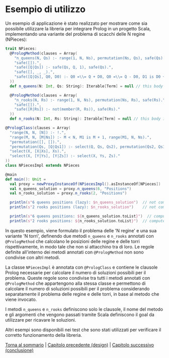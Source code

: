 # Esempio di utilizzo

Un esempio di applicazione è stato realizzato per mostrare come sia possibile utilizzare la libreria per integrare 
Prolog in un progetto Scala, implementando una variante del problema di scacchi delle N regine (NPieces):

``` scala
trait NPieces:
  @PrologMethod(clauses = Array(
    "n_queens(N, Qs) :- range(1, N, Ns), permutation(Ns, Qs), safe(Qs).",
    "safe([]).",
    "safe([Q|Qs]) :- safe(Qs, Q, 1), safe(Qs).",
    "safe([], _, _).",
    "safe([Q|Qs], Q0, D0) :- Q0 =\\= Q + D0, Q0 =\\= Q - D0, D1 is D0 + 1, safe(Qs, Q0, D1)."
  ))
  def n_queens(N: Int, Qs: String): Iterable[Term] = null // this body is never executed

  @PrologMethod(clauses = Array(
    "n_rooks(N, Rs) :- range(1, N, Ns), permutation(Ns, Rs), safe(Rs).",
    "safe([]).",
    "safe([R|Rs]) :- not(member(R, Rs)), safe(Rs)."
  ))
  def n_rooks(N: Int, Rs: String): Iterable[Term] = null // this body is never executed

@PrologClass(clauses = Array(
  "range(N, N, [N]) :- !.",
  "range(M, N, [M|Ns]) :- M < N, M1 is M + 1, range(M1, N, Ns).",
  "permutation([], []).",
  "permutation(Qs, [Q|Qs1]) :- select(Q, Qs, Qs2), permutation(Qs2, Qs1).",
  "select(X, [X|Xs], Xs).",
  "select(X, [Y|Ys], [Y|Zs]) :- select(X, Ys, Zs)."
))
class NPiecesImpl extends NPieces
```

``` scala
@main
def main(): Unit =
  val proxy = newProxyInstanceOf(NPiecesImpl().asInstanceOf[NPieces])
  val n_queens_solution = proxy.n_queens(6, "Positions")
  val n_rooks_solution = proxy.n_rooks(2, "Positions")

  println(s"6 queens positions (lazy): $n_queens_solution")  // not computed (lazy)
  println(s"2 rooks positions (lazy): $n_rooks_solution")    // not computed (lazy)

  println(s"6 queens positions: ${n_queens_solution.toList}")  // computed: List([2,4,6,1,3,5], [3,6,2,5,1,4], [4,1,5,2,6,3], [5,3,1,6,4,2])
  println(s"2 rooks positions: ${n_rooks_solution.toList}")  // computed: List([1, 2], [2, 1])
```

In questo esempio, viene formulato il problema delle 'N regine' e una sua variante 'N torri', definendo due metodi
`n_queens` e `n_rooks` annotati con `@PrologMethod` che calcolano le posizioni delle regine e delle torri 
rispettivamente, in modo tale che non si attacchino tra di loro.
Le regole definite all'interno dei metodi annotati con `@PrologMethod` non sono condivise con altri metodi.

La classe `NPiecesImpl` è annotata con `@PrologClass` e contiene le clausole Prolog necessarie per calcolare il numero
di soluzioni possibili per il problema. Queste regole sono condivise tra tutti i metodi annotati con `@PrologMethod`
che appartengono alla stessa classe e permettono di calcolare il numero di soluzioni possibili per il problema
considerando separatamente il problema delle regine e delle torri, in base al metodo che viene invocato.

I metodi `n_queens` e `n_rooks` definiscono solo le clausole, il nome del metodo e gli argomenti che vengono passati
tramite Scala definiscono il goal da utilizzare per ricavare le soluzioni.

Altri esempi sono disponibili nei test che sono stati utilizzati per verificare il corretto funzionamento della libreria.

[Torna al sommario](../index.md) |
[Capitolo precedente (design)](../5-implementation/index.md) |
[Capitolo successivo (conclusione)](../7-conclusion/index.md)
